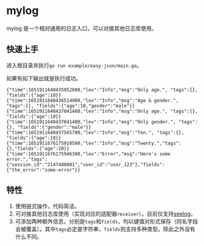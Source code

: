 # mylog

mylog 是一个相对通用的日志入口，可以对接其他日志库使用。

## 快速上手

进入根目录并执行`go run example/easy-json/main.go`。

如果有如下输出就是执行成功。

```text
{"time":1651911648435952800,"lev":"Info","msg":"Only age.", "tags":{}, "fields":{"age":10}}
{"time":1651911648436514900,"lev":"Info","msg":"Age & gender.", "tags":{}, "fields":{"age":10,"gender":"male"}}
{"time":1651911648437041400,"lev":"Info","msg":"Only age.", "tags":{}, "fields":{"age":10}}
{"time":1651911648437041400,"lev":"Info","msg":"Only gender.", "tags":{}, "fields":{"gender":"male"}}
{"time":1651911648437565700,"lev":"Info","msg":"Ten.", "tags":{}, "fields":{"age":10}}
{"time":1651911676175910500,"lev":"Info","msg":"Twenty.","tags":{},"fields":{"age":20}}
{"time":1651911676175946300,"lev":"Error","msg":"Here's some error.","tags":{"session_id":"2147480001","user_id":"user_123"},"fields":{"the_error":"some-error"}}
```

## 特性

1. 使用链式操作，代码简洁。
2. 可对接其他日志库使用（实现对应的适配器`receiver`）。目前仅支持[seelog](https://github.com/cihub/seelog)。
3. 可添加两种额外信息，分别是`tags`和`fields`，均以键值对形式保存（同名字段会被覆盖）。其中`tags`必定是字符串，`fields`则支持多种类型。除此之外没有什么不同。
